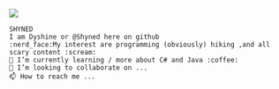 ![](http://media.giphy.com/media/WS3i2y88foYpE584rI/giphy.gif)


	SHYNED
	I am Dyshine or @Shyned here on github 
	:nerd_face:My interest are programming (obviously) hiking ,and all scary content :scream: 
	🌱 I’m currently learning / more about C# and Java :coffee:
	💞️ I’m looking to collaborate on ...
	📫 How to reach me ...



